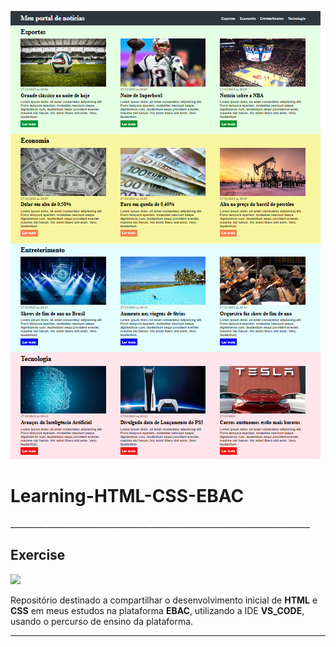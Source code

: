 ![Print_Captura_Visual_Site_Image](Medias/Captura%20do%20site.png)

<h1 aling="center"> Learning-HTML-CSS-EBAC </h1>
___________________________________________________________________________
<h2 aling="center"> Exercise  </h2>
<p aling="center">
<img src="http://img.shields.io/static/v1?label=STATUS&message=FINALIZADO&color=GREEN&style=for-the-badge"/>
</p>

Repositório destinado a compartilhar o desenvolvimento inicial de **HTML** e **CSS** em meus estudos na plataforma **EBAC**, utilizando a IDE 
**VS_CODE**, usando o percurso de ensino da plataforma.
___________________________________________________________________________